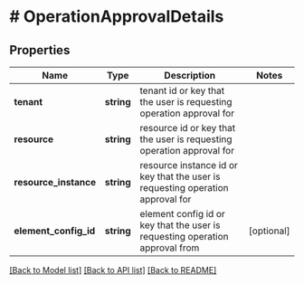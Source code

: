 # # OperationApprovalDetails

## Properties

Name | Type | Description | Notes
------------ | ------------- | ------------- | -------------
**tenant** | **string** | tenant id or key that the user is requesting operation approval for |
**resource** | **string** | resource id or key that the user is requesting operation approval for |
**resource_instance** | **string** | resource instance id or key that the user is requesting operation approval for |
**element_config_id** | **string** | element config id or key that the user is requesting operation approval from | [optional]

[[Back to Model list]](../../README.md#models) [[Back to API list]](../../README.md#endpoints) [[Back to README]](../../README.md)
